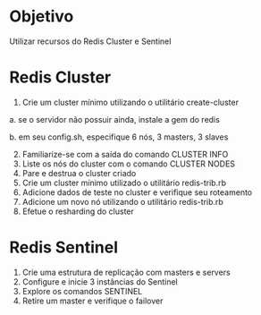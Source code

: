 # Objetivo

Utilizar recursos do Redis Cluster e Sentinel 

# Redis Cluster

1. Crie um cluster mínimo utilizando o utilitário create-cluster

a. se o servidor não possuir ainda, instale a gem do redis

b. em seu config.sh, especifique 6 nós, 3 masters, 3 slaves 

2. Familiarize-se com a saída do comando CLUSTER INFO
3. Liste os nós do cluster com o comando CLUSTER NODES
4. Pare e destrua o cluster criado
5. Crie um cluster mínimo utilizado o utilitário redis-trib.rb
4. Adicione dados de teste no cluster e verifique seu roteamento
5. Adicione um novo nó utilizando o utilitário redis-trib.rb
6. Efetue o resharding do cluster

# Redis Sentinel

1. Crie uma estrutura de replicação com masters e servers
2. Configure e inicie 3 instâncias do Sentinel
3. Explore os comandos SENTINEL
4. Retire um master e verifique o failover
